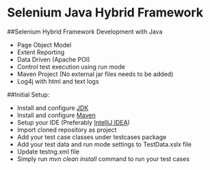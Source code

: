 # Selenium Java Hybrid Framework

##Selenium Hybrid Framework Development with Java
- Page Object Model
- Extent Reporting
- Data Driven (Apache POI)
- Control test execution using run mode
- Maven Project (No external jar files needs to be added)
- Log4j with html and text logs

##Initial Setup: 
- Install and configure [JDK](http://www.oracle.com/technetwork/java/javase/downloads/index.html) 
- Install and configure [Maven](https://maven.apache.org/download.cgi)
- Setup your IDE (Preferably [IntelliJ IDEA](https://www.jetbrains.com/idea/download/#section=windows))
- Import cloned repository as project
- Add your test case classes under testcases package
- Add your test data and run mode settings to TestData.xslx file
- Update testng.xml file 
- Simply run  *mvn clean install* command to run your test cases